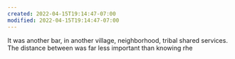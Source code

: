 ```yaml
---
created: 2022-04-15T19:14:47-07:00
modified: 2022-04-15T19:14:47-07:00
---
```


It was another bar, in another village, neighborhood, tribal shared services. The distance between was far less important than knowing rhe
